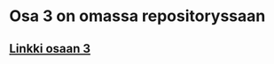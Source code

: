 # Osa 3 on omassa repositoryssaan

## [Linkki osaan 3](https://github.com/triihim/fullstackopen_osa_3)
